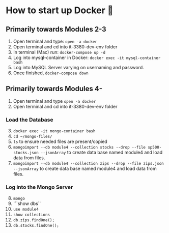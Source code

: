 # How to start up Docker 🐳

## Primarily towards Modules 2-3
1. Open terminal and type: ```open -a docker```
2. Open terminal and cd into it-3380-dev-env folder
3. In terminal (Mac) run: ```docker-compose up -d```
4. Log into mysql-container in Docker: ```docker exec -it mysql-container bash```
5. Log into MySQL Server varying on usernaming and password.
6. Once finished, ```docker-compose down```

## Primarily towards Modules 4-
1. Open terminal and type ```open -a docker```
2. Open terminal and cd into it-3380-dev-env folder
### Load the Database
3. ```docker exec -it mongo-container bash```
4. ```cd ~/mongo-files/```
5. ```ls``` to ensure needed files are present/copied
6. ```mongoimport --db module4 --collection stocks --drop --file sp500-stocks.json --jsonArray``` to create data base named module4 and load data from files.
7. ```mongoimport --db module4 --collection zips --drop --file zips.json --jsonArray``` to create data base named module4 and load data from files.
### Log into the Mongo Server
8. ```mongo```
9. ```show dbs``
10. ```use module4```
11. ```show collections```
12. ```db.zips.findOne();```
13. ```db.stocks.findOne();```